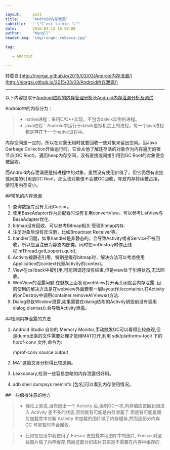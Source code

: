 ```yaml
---

layout:     post
title:      "Android内存泄漏" 
subtitle:   " \"C'est la vie !\""
date:       2016-04-12 16:50:00
author:     "Wangll"
header-img: "img/ranger_rebecca.jpg"

tag:

   - Android

---
```



转载自:[http://niorgai.github.io/2015/03/03/Android内存泄漏/](http://niorgai.github.io/2015/03/03/Android内存泄漏/)

-------

以下内容提取于[Android进程的内存管理分析](http://blog.csdn.net/gemmem/article/details/8920039)及[Android内存泄漏分析及调试](http://blog.csdn.net/gemmem/article/details/13017999).

Android中的内存分为：
> * native进程：采用C/C++实现，不包含dalvik实例的进程。
> * java进程：Android中运行于dalvik虚拟机之上的进程。每一个java进程都是存在于一个native进程中。

内存空间是一定的，所以在对象无用时就要回收一些对象来留出空间。当Java Garbage Collection开始运行时，它会从他了解还存活的对象作为内存遍历的根节点(GC Root)，遍历heap内存空间，没有直接或间接引用到GC Root的对象便会被回收。

而Android内存泄漏便是指进程中的对象，虽然没有使用价值了，但它仍然有直接或间接的引用到GC Root，那么该对象便不会被GC回收，导致内存持续被占用，使可用内存变小。

##常见的内存泄漏

1. 查询数据库没有关闭Cursor。
2. 使用BaseAdapter作为适配器时没有复用convertView。可以参考ListView与BaseAdapter优化.
3. bitmap没有回收，可以参考Bitmap相关:管理Bitmap内存.
4. 注册对象后没有反注册，比如Broadcast Receiver等。
5. handler问题，如果handler是非静态的，会导致Activity或者Service不被回收，所以应当注册为静态内部类，同时在onDestroy时停止线程:mThread.getLooper().quit();
6. Activity被静态引用，特别是缓存bitmap时，解决方法可以考虑使用Application的context代替Activity的context。
7. View在callback中被引用,可能回调还没有结束,但是view处于引用状态,无法回收。
8. WebView的泄露问题:在魅族上面发现webView打开再关闭就会内存泄露..目前使用的解决方法是在webview外面嵌套一层layout作为container.在Activity的onDestroy中调用container.removeAllViews()方法.
9. Dialog导致Window泄露,如果需要在dialog依附的Activity销毁前没有调用dialog.dismiss().会导致Activity泄露。

##检测内存泄露的方法
1. Android Studio 自带的 Memory Monitor,手动触发GC可以看得比较直观,但是dump出来的文件需要处理才能用MAT打开,利用 sdk/platforms-tool/ 下的 hprof-conv 文件,命令为:

    /hprof-conv source output

2. MAT这篇文章分析得比较透彻。
3. Leakcanary,检测一些容易忽略的内存泄露很好用。
4. adb shell dumpsys meminfo [包名]可以看到内存使用情况。

##一些值得注意的地方

> * 理论上来说,当你退出一个 Activity 后,强制GC一次,内存值应该回到跟进入 Activity 差不多的状态,否则就有可能是内存泄露了.但是有可能是图片加载库中对新 Activity 中加载的图片做了内存缓存,然而这部分内存 GC 可能暂时不会回收.

> * 比如在应用中我使用了 Fresco 去加载本地图库中的图片, Fresco 对这些图片做了内存缓存,然而这部分的图片其实是不需要在内存中缓存的.





[1]: https://www.zybuluo.com/mdeditor?url=https://www.zybuluo.com/static/editor/md-help.markdown
[2]: https://www.zybuluo.com/mdeditor?url=https://www.zybuluo.com/static/editor/md-help.markdown#cmd-markdown-高阶语法手册
[3]: http://weibo.com/ghosert
[4]: http://meta.math.stackexchange.com/questions/5020/mathjax-basic-tutorial-and-quick-reference

